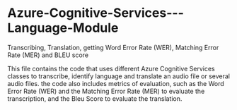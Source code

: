 # Azure-Cognitive-Services---Language-Module
Transcribing, Translation, getting Word Error Rate (WER), Matching Error Rate (MER) and BLEU score

This file contains the code that uses different Azure Cognitive Services classes to transcribe, 
identify language and translate an audio file or several audio files. the code also includes metrics of evaluation, 
such as the Word Error Rate (WER) and the Matching Error Rate (MER) to evaluate the transcription, and the Bleu Score to evaluate the translation.

